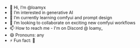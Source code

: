 - 👋 Hi, I’m @loamyx
- 👀 I’m interested in generative AI
- 🌱 I’m currently learning comfyui and prompt design
- 💞️ I’m looking to collaborate on exciting new comfyui workflows
- 📫 How to reach me - I'm on Discord @ loamy_
- 😄 Pronouns: any
- ⚡ Fun fact: 🐐

<!---
loamyx/loamyx is a ✨ special ✨ repository because its `README.md` (this file) appears on your GitHub profile.
You can click the Preview link to take a look at your changes.
--->
